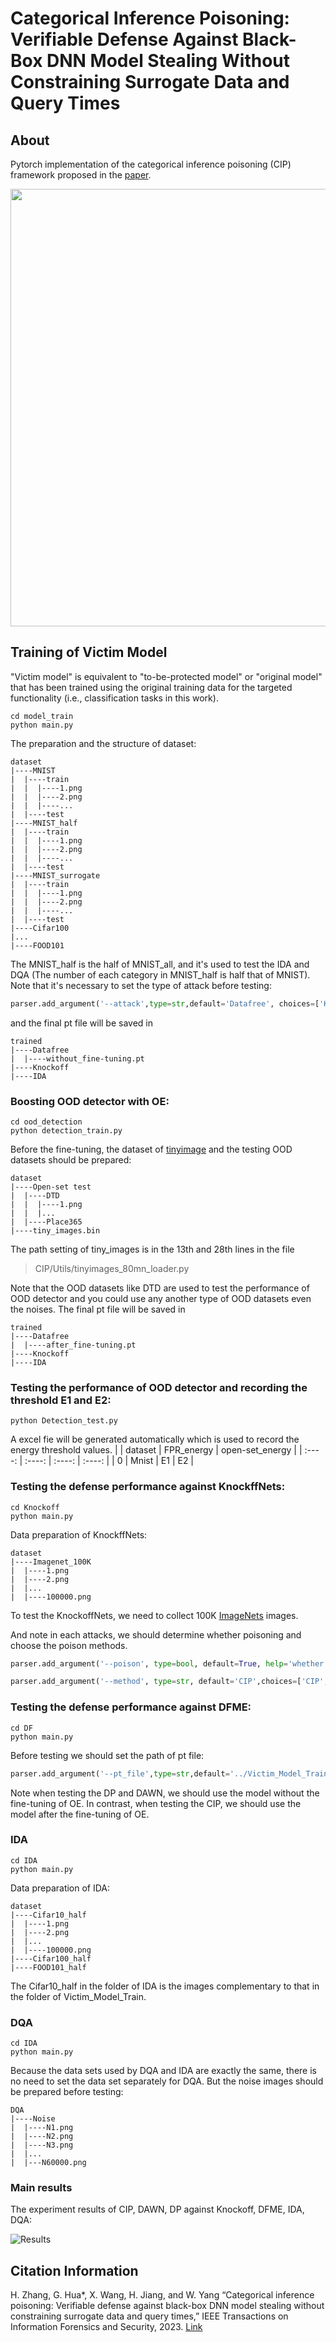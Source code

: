 # Categorical Inference Poisoning: Verifiable Defense Against Black-Box DNN Model Stealing Without Constraining Surrogate Data and Query Times

## About 
Pytorch implementation of the categorical inference poisoning (CIP) framework proposed in the [paper](https://ieeexplore.ieee.org/document/10042038).


<!-- ![show](Figs/framework.png) -->
<img src=Figs/framework.png width="700">

## Training of Victim Model
"Victim model" is equivalent to "to-be-protected model" or "original model" that has been trained using the original training data for the targeted functionality (i.e., classification tasks in this work).

```shell
cd model_train
python main.py
```
The preparation and the structure of dataset:
```
dataset
|----MNIST
|  |----train
|  |  |----1.png
|  |  |----2.png
|  |  |----...
|  |----test
|----MNIST_half
|  |----train
|  |  |----1.png
|  |  |----2.png
|  |  |----...
|  |----test
|----MNIST_surrogate
|  |----train
|  |  |----1.png
|  |  |----2.png
|  |  |----...
|  |----test
|----Cifar100
|...
|----FOOD101
```
The MNIST_half is the half of MNIST_all, and it's used to test the IDA and DQA (The number of each category in MNIST_half is half that of MNIST). Note that it's necessary to set the type of attack before testing:

```python
parser.add_argument('--attack',type=str,default='Datafree', choices=['Knockoff','Datafree','IDA'], help='choosing the attack forms')
```
and the final pt file will be saved in 
```
trained
|----Datafree
|  |----without_fine-tuning.pt
|----Knockoff
|----IDA
```
### Boosting OOD detector with OE:
```shell
cd ood_detection
python detection_train.py
```
Before the fine-tuning, the dataset of [tinyimage](https://archive.org/details/80-million-tiny-images-1-of-2) and the testing OOD datasets should be prepared:
```
dataset
|----Open-set test
|  |----DTD
|  |  |----1.png
|  |  |...
|  |----Place365
|----tiny_images.bin
```
The path setting of tiny_images is in the 13th and 28th lines in the file
>CIP/Utils/tinyimages_80mn_loader.py

Note that the OOD datasets like DTD are used to test the performance of OOD detector and you could use any another type of OOD datasets even the noises.
The final pt file will be saved in 
```
trained
|----Datafree
|  |----after_fine-tuning.pt
|----Knockoff
|----IDA
```
### Testing the performance of OOD detector and recording the threshold E1 and E2:
```shell
python Detection_test.py
```
A excel fie will be generated automatically which is used to record the energy threshold values.
|        |  dataset | FPR_energy | open-set_energy |
| :----:  | :----:  | :----: | :----: |
| 0  | Mnist | E1 | E2 |

### Testing the defense performance against KnockffNets:
```shell
cd Knockoff
python main.py
```
Data preparation of KnockffNets:
```
dataset
|----Imagenet_100K
|  |----1.png
|  |----2.png
|  |...
|  |----100000.png
```
To test the KnockoffNets, we need to collect 100K [ImageNets](https://www.image-net.org/) images.

And note in each attacks, we should determine whether poisoning and choose the poison methods.
```python
parser.add_argument('--poison', type=bool, default=True, help='whether poisoning')

parser.add_argument('--method', type=str, default='CIP',choices=['CIP','DP','DAWN'])
```
### Testing the defense performance against DFME:
```shell
cd DF
python main.py
```
Before testing we should set the path of pt file:   
```python
parser.add_argument('--pt_file',type=str,default='../Victim_Model_Train/Trained/Datafree/Mnist_resnet18_epoch_64_accuracy_99.61%.pt',help='setting the Victim model')
```
Note when testing the DP and DAWN, we should use the model without the fine-tuning of OE. In contrast, when testing the CIP, we should use the model after the fine-tuning of OE.

### IDA
```shell
cd IDA
python main.py
```
Data preparation of IDA:
```
dataset
|----Cifar10_half
|  |----1.png
|  |----2.png
|  |...
|  |----100000.png
|----Cifar100_half
|----FOOD101_half
```
The Cifar10_half in the folder of IDA is the images complementary to that in the folder of Victim_Model_Train.

### DQA
```shell
cd IDA
python main.py
```
Because the data sets used by DQA and IDA are exactly the same, there is no need to set the data set separately for DQA.
But the noise images should be prepared before testing:
```
DQA
|----Noise
|  |----N1.png
|  |----N2.png
|  |----N3.png
|  |...
|  |---N60000.png
```
### Main results
The experiment results of CIP, DAWN, DP against Knockoff, DFME, IDA, DQA:

![Results](Figs/results.png)

## Citation Information
H. Zhang, G. Hua*, X. Wang, H. Jiang, and W. Yang “Categorical inference poisoning: Verifiable defense against black-box DNN model stealing without constraining surrogate data and query times,” IEEE Transactions on Information Forensics and Security, 2023. [Link](https://ieeexplore.ieee.org/document/10042038)
